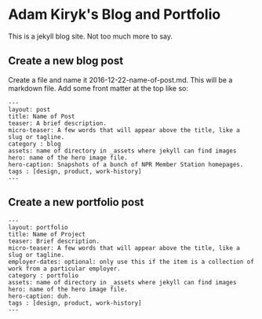 # Adam Kiryk's Blog and Portfolio

This is a jekyll blog site. Not too much more to say.

## Create a new blog post

Create a file and name it 2016-12-22-name-of-post.md. This will be a markdown file. Add some front matter at the top like so:

    ---
    layout: post
    title: Name of Post
    teaser: A brief description.
    micro-teaser: A few words that will appear above the title, like a slug or tagline.
    category : blog
    assets: name of directory in _assets where jekyll can find images
    hero: name of the hero image file.
    hero-caption: Snapshots of a bunch of NPR Member Station homepages.
    tags : [design, product, work-history]
    ---

## Create a new portfolio post

    ---
    layout: portfolio
    title: Name of Project
    teaser: Brief description.
    micro-teaser: A few words that will appear above the title, like a slug or tagline.
    employer-dates: optional: only use this if the item is a collection of work from a particular employer.
    category : portfolio
    assets: name of directory in _assets where jekyll can find images
    hero: name of the hero image file.
    hero-caption: duh.
    tags : [design, product, work-history]
    ---